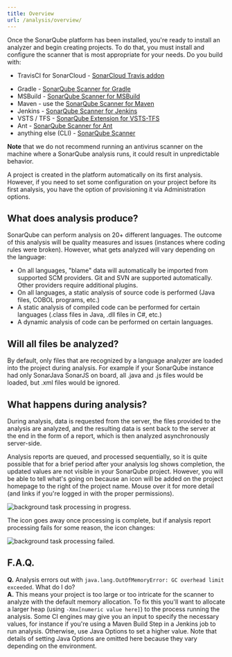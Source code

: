 ```yaml
---
title: Overview
url: /analysis/overview/
---
```


Once the SonarQube platform has been installed, you're ready to install an analyzer and begin creating projects. To do that, you must install and configure the scanner that is most appropriate for your needs. Do you build with:

<!-- sonarcloud -->
* TravisCI for SonarCloud - [SonarCloud Travis addon](https://docs.travis-ci.com/user/sonarcloud/)
<!-- /sonarcloud -->
* Gradle - [SonarQube Scanner for Gradle](https://redirect.sonarsource.com/doc/gradle.html)
* MSBuild - [SonarQube Scanner for MSBuild](https://redirect.sonarsource.com/doc/install-configure-scanner-msbuild.html)
* Maven - use the [SonarQube Scanner for Maven](https://redirect.sonarsource.com/doc/install-configure-scanner-maven.html)
* Jenkins - [SonarQube Scanner for Jenkins](https://redirect.sonarsource.com/plugins/jenkins.html)
* VSTS / TFS - [SonarQube Extension for VSTS-TFS](https://redirect.sonarsource.com/doc/install-configure-scanner-tfs-ts.html)
* Ant - [SonarQube Scanner for Ant](https://redirect.sonarsource.com/doc/install-configure-scanner-ant.html)
* anything else (CLI) - [SonarQube Scanner](https://redirect.sonarsource.com/doc/install-configure-scanner.html)

**Note** that we do not recommend running an antivirus scanner on the machine where a SonarQube analysis runs, it could result in unpredictable behavior.


A project is created in the platform automatically on its first analysis. However, if you need to set some configuration on your project before its first analysis, you have the option of provisioning it via Administration options.

## What does analysis produce? 
SonarQube can perform analysis on 20+ different languages. The outcome of this analysis will be quality measures and issues (instances where coding rules were broken). However, what gets analyzed will vary depending on the language:

* On all languages, "blame" data will automatically be imported from supported SCM providers. Git and SVN are supported automatically. Other providers require additional plugins.
* On all languages, a static analysis of source code is performed (Java files, COBOL programs, etc.)
* A static analysis of compiled code can be performed for certain languages (.class files in Java, .dll files in C#, etc.)
* A dynamic analysis of code can be performed on certain languages.

## Will all files be analyzed?
By default, only files that are recognized by a language analyzer are loaded into the project during analysis. For example if your SonarQube instance had only SonarJava SonarJS on board, all .java and .js files would be loaded, but .xml files would be ignored.

## What happens during analysis?
During analysis, data is requested from the server, the files provided to the analysis are analyzed, and the resulting data is sent back to the server at the end in the form of a report, which is then analyzed asynchronously server-side.

Analysis reports are queued, and processed sequentially, so it is quite possible that for a brief period after your analysis log shows completion, the updated values are not visible in your SonarQube project. However, you will be able to tell what's going on because an icon will be added on the project homepage to the right of the project name. Mouse over it for more detail (and links if you're logged in with the proper permissions).

![background task processing in progress.](/images/backgroundTaskProcessingInProgress.jpeg)


The icon goes away once processing is complete, but if analysis report processing fails for some reason, the icon changes:

![background task processing failed.](/images/backgroundTaskProcessingFailedIcon.jpeg)


## F.A.Q.

**Q.** Analysis errors out with `java.lang.OutOfMemoryError: GC overhead limit exceeded`. What do I do?  
**A.** This means your project is too large or too intricate for the scanner to analyze with the default memory allocation. To fix this you'll want to allocate a larger heap (using `-Xmx[numeric value here]`) to the process running the analysis. Some CI engines may give you an input to specify the necessary values, for instance if you're using a Maven Build Step in a Jenkins job to run analysis. Otherwise, use Java Options to set a higher value. Note that details of setting Java Options are omitted here because they vary depending on the environment.
